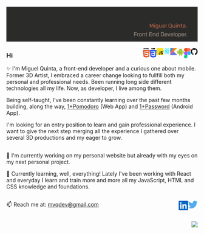 ![mvqd-banner](./assets/mvqdev-banner.png)


<img width="18" align='right' src="./assets/logos_github-icon.svg">
<img width="18" align='right' src="./assets/logos_figma.svg">
<img width="18" align='right' src="./assets/logos_android-icon.svg">
<img width="18" align='right' src="./assets/logos_kotlin.svg">
<img width="18" align='right' src="./assets/logos_react.svg">
<img width="18" align='right' src="./assets/logos_javascript.svg">
<img width="18" align='right' src="./assets/logos_css-3.svg">
<img width="18" align='right' src="./assets/logos_html-5.svg">

### Hi
✨ I'm Miguel Quinta, a front-end developer and a curious one about mobile.
Former 3D Artist, I embraced a career change looking to fullfill both my personal and professional needs. Been running long side different technologies all my life. Now, as developer, I live among them.

Being self-taught, I've been constantly learning over the past few months building, along the way, [1+Pomodoro](https://onemorepomodoro.netlify.app/) (Web App) and [1+Password](https://play.google.com/store/apps/details?id=com.mvqdev.onemorepassword) (Android App).

I'm looking for an entry position to learn and gain professional experience. I want to give the next step merging all the experience I gathered over several 3D productions and my eager to grow.

##

🔭 I'm currently working on my personal website but already with my eyes on my next personal project.

🌱 Currently learning, well, everything! 
Lately I've been working with React and everyday I learn and train more and more all my JavaScript, HTML and CSS knowledge and foundations.

##

📫 Reach me at:
mvqdev@gmail.com
<a href="https://twitter.com/mvqdev1"><img width="25" align='right' src="./assets/logos_twitter.svg"></a>
<a href="hhttps://www.linkedin.com/in/miguel-vinga-da-quinta-73489620/"><img width="25" align='right' src="./assets/logos_linkedin-icon.svg"></a>

##

<a href="https://github.com/mvquinta/mvquinta">
  <img align="right" src="https://github-readme-stats.vercel.app/api?username=mvquinta&hide=stars&show_icons=true&bg_color=2B2B2A&text_color=D1BDA9&title_color=B8654B&icon_color=8C543C&hide_border=true" />
</a>



<!--
![](https://img.shields.io/badge/<WORD_ON_LEFT>-<WORD_ON_RIGHT>-informational?style=flat&logo=<LOGO_NAME>&logoColor=white&color=2B2B2A)
![Top Langs](https://github-readme-stats.vercel.app/api/top-langs/?username=mvquinta&bg_color=2B2B2A&text_color=D1BDA9&title_color=B8654B&icon_color=8C543C&hide_border=true)

<a href="https://github.com/mvquinta/1-pomodoro">
  <img align="center" src="https://github-readme-stats.vercel.app/api?username=mvquinta&hide=stars&show_icons=true&bg_color=2B2B2A&text_color=D1BDA9&title_color=B8654B&icon_color=8C543C&hide_border=true" />
</a>
<a href="https://github.com/mvquinta/OneMorePassword">
  <img align="center" src="https://github-readme-stats.vercel.app/api/top-langs/?username=mvquinta&bg_color=2B2B2A&text_color=D1BDA9&title_color=B8654B&icon_color=8C543C&hide_border=true" />
</a>

<a href="https://github.com/mvquinta/1-pomodoro">
  <img align="center" src="https://github-readme-stats.vercel.app/api/pin/?username=mvquinta&repo=1-pomodoro" />
</a>
<a href="https://github.com/mvquinta/OneMorePassword">
  <img align="center" src="https://github-readme-stats.vercel.app/api/pin/?username=mvquinta&repo=OneMorePassword" />
</a>
-->

<!--
**mvquinta/mvquinta** is a ✨ _special_ ✨ repository because its `README.md` (this file) appears on your GitHub profile.

Here are some ideas to get you started:

- 🔭 I’m currently working on ...
- 🌱 I’m currently learning ...
- 👯 I’m looking to collaborate on ...
- 🤔 I’m looking for help with ...
- 💬 Ask me about ...
- 📫 How to reach me: ...
- 😄 Pronouns: ...
- ⚡ Fun fact: ...
-->
